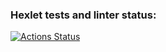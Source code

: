 ### Hexlet tests and linter status:
[![Actions Status](https://github.com/DavidTsyganov/java-project-71/workflows/hexlet-check/badge.svg)](https://github.com/DavidTsyganov/java-project-71/actions)